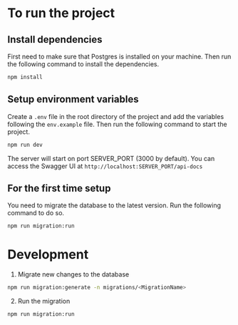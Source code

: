 # To run the project
## Install dependencies
First need to make sure that Postgres is installed on your machine. Then run the following command to install the dependencies.

```bash
npm install
```

## Setup environment variables
Create a `.env` file in the root directory of the project and add the variables following the `env.example` file.
Then run the following command to start the project.

```bash
npm run dev
```
The server will start on port SERVER_PORT (3000 by default). You can access the Swagger UI at `http://localhost:SERVER_PORT/api-docs`

## For the first time setup

You need to migrate the database to the latest version. Run the following command to do so.

```bash
npm run migration:run
```

# Development

1. Migrate new changes to the database

```bash
npm run migration:generate -n migrations/<MigrationName>
```

2. Run the migration

```bash
npm run migration:run
```
